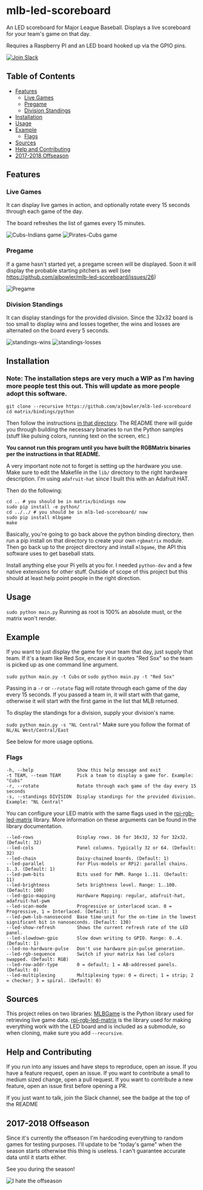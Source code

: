 # mlb-led-scoreboard
An LED scoreboard for Major League Baseball. Displays a live scoreboard for your team's game on that day.

Requires a Raspberry PI and an LED board hooked up via the GPIO pins.

[![Join Slack](https://img.shields.io/badge/slack-join-blue.svg)](https://mlb-led-scoreboard.herokuapp.com/)

## Table of Contents
* [Features](#features)
  * [Live Games](#live-games)
  * [Pregame](#pregame)
  * [Division Standings](#division-standings)
* [Installation](#installation)
* [Usage](#usage)
* [Example](#example)
  * [Flags](#flags)
* [Sources](#sources)
* [Help and Contributing](#help-and-contributing)
* [2017-2018 Offseason](#2017-2018-offseason)

## Features

### Live Games
It can display live games in action, and optionally rotate every 15 seconds through each game of the day.

The board refreshes the list of games every 15 minutes.

![Cubs-Indians game](img/cubs-indians-demo.jpg) ![Pirates-Cubs game](img/pirates-cubs-demo.jpg)

### Pregame
If a game hasn't started yet, a pregame screen will be displayed. Soon it will display the probable starting pitchers as well (see https://github.com/ajbowler/mlb-led-scoreboard/issues/26)

![Pregame](img/pregame.jpg)

### Division Standings
It can display standings for the provided division. Since the 32x32 board is too small to display wins and losses together, the wins and losses are alternated on the board every 5 seconds.

![standings-wins](img/standings-wins.jpg) ![standings-losses](img/standings-losses.jpg)

## Installation
### Note: The installation steps are very much a WIP as I'm having more people test this out. This will update as more people adopt this software.
```
git clone --recursive https://github.com/ajbowler/mlb-led-scoreboard
cd matrix/bindings/python
```
Then follow the instructions [in that directory](https://github.com/hzeller/rpi-rgb-led-matrix/tree/master/bindings/python#building). The README there will guide you through building the necessary binaries to run the Python samples (stuff like pulsing colors, running text on the screen, etc.)

**You cannot run this program until you have built the RGBMatrix binaries per the instructions in that README.**

A very important note not to forget is setting up the hardware you use. Make sure to edit the Makefile in the `lib/` directory to the right hardware description. I'm using `adafruit-hat` since I built this with an Adafruit HAT.

Then do the following:
```
cd .. # you should be in matrix/bindings now
sudo pip install -e python/
cd ../../ # you should be in mlb-led-scoreboard/ now
sudo pip install mlbgame
make
```
Basically, you're going to go back above the python binding directory, then run a pip install on that directory to create your own `rgbmatrix` module. Then go back up to the project directory and install `mlbgame`, the API this software uses to get baseball stats.

Install anything else your Pi yells at you for. I needed `python-dev` and a few native extensions for other stuff. Outside of scope of this project but this should at least help point people in the right direction.

## Usage
`sudo python main.py` Running as root is 100% an absolute must, or the matrix won't render.

## Example
If you want to just display the game for your team that day, just supply that team. If it's a team like Red Sox, encase it in quotes "Red Sox" so the team is picked up as one command line argument.

`sudo python main.py -t Cubs` or `sudo python main.py -t "Red Sox"`

Passing in a `-r` or `--rotate` flag will rotate through each game of the day every 15 seconds. If you passed a team in, it will start with that game, otherwise it will start with the first game in the list that MLB returned.

To display the standings for a division, supply your division's name.

`sudo python main.py -s "NL Central"` Make sure you follow the format of `NL/AL West/Central/East`

See below for more usage options.

### Flags
```
-h, --help                Show this help message and exit
-t TEAM, --team TEAM      Pick a team to display a game for. Example: "Cubs"
-r, --rotate              Rotate through each game of the day every 15 seconds
-s, --standings DIVISION  Display standings for the provided division. Example: "NL Central"
```

You can configure your LED matrix with the same flags used in the [rpi-rgb-led-matrix](https://github.com/hzeller/rpi-rgb-led-matrix) library. More information on these arguments can be found in the library documentation.
```
--led-rows                Display rows. 16 for 16x32, 32 for 32x32. (Default: 32)
--led-cols                Panel columns. Typically 32 or 64. (Default: 32)
--led-chain               Daisy-chained boards. (Default: 1)
--led-parallel            For Plus-models or RPi2: parallel chains. 1..3. (Default: 1)
--led-pwm-bits            Bits used for PWM. Range 1..11. (Default: 11)
--led-brightness          Sets brightness level. Range: 1..100. (Default: 100)
--led-gpio-mapping        Hardware Mapping: regular, adafruit-hat, adafruit-hat-pwm
--led-scan-mode           Progressive or interlaced scan. 0 = Progressive, 1 = Interlaced. (Default: 1)
--led-pwm-lsb-nanosecond  Base time-unit for the on-time in the lowest significant bit in nanoseconds. (Default: 130)
--led-show-refresh        Shows the current refresh rate of the LED panel.
--led-slowdown-gpio       Slow down writing to GPIO. Range: 0..4. (Default: 1)
--led-no-hardware-pulse   Don't use hardware pin-pulse generation.
--led-rgb-sequence        Switch if your matrix has led colors swapped. (Default: RGB)
--led-row-addr-type       0 = default; 1 = AB-addressed panels. (Default: 0)
--led-multiplexing        Multiplexing type: 0 = direct; 1 = strip; 2 = checker; 3 = spiral. (Default: 0)
```

## Sources
This project relies on two libraries:
[MLBGame](https://github.com/panzarino/mlbgame) is the Python library used for retrieving live game data.
[rpi-rgb-led-matrix](https://github.com/hzeller/rpi-rgb-led-matrix) is the library used for making everything work with the LED board and is included as a submodule, so when cloning, make sure you add `--recursive`.

## Help and Contributing
If you run into any issues and have steps to reproduce, open an issue. If you have a feature request, open an issue. If you want to contribute a small to medium sized change, open a pull request. If you want to contribute a new feature, open an issue first before opening a PR.

If you just want to talk, join the Slack channel, see the badge at the top of the README

## 2017-2018 Offseason
Since it's currently the offseason I'm hardcoding everything to random games for testing purposes. I'll update to be "today's game" when the season starts otherwise this thing is useless. I can't guarantee accurate data until it starts either.

See you during the season!

![I hate the offseason](img/offday.jpg)
